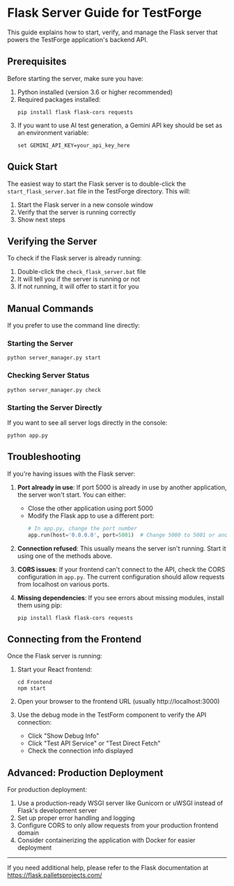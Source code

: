 # Flask Server Guide for TestForge

This guide explains how to start, verify, and manage the Flask server that powers the TestForge application's backend API.

## Prerequisites

Before starting the server, make sure you have:

1. Python installed (version 3.6 or higher recommended)
2. Required packages installed:
   ```
   pip install flask flask-cors requests
   ```
3. If you want to use AI test generation, a Gemini API key should be set as an environment variable:
   ```
   set GEMINI_API_KEY=your_api_key_here
   ```

## Quick Start

The easiest way to start the Flask server is to double-click the `start_flask_server.bat` file in the TestForge directory. This will:

1. Start the Flask server in a new console window
2. Verify that the server is running correctly
3. Show next steps

## Verifying the Server

To check if the Flask server is already running:

1. Double-click the `check_flask_server.bat` file
2. It will tell you if the server is running or not
3. If not running, it will offer to start it for you

## Manual Commands

If you prefer to use the command line directly:

### Starting the Server

```
python server_manager.py start
```

### Checking Server Status

```
python server_manager.py check
```

### Starting the Server Directly

If you want to see all server logs directly in the console:

```
python app.py
```

## Troubleshooting

If you're having issues with the Flask server:

1. **Port already in use**: If port 5000 is already in use by another application, the server won't start. You can either:
   - Close the other application using port 5000
   - Modify the Flask app to use a different port:
     ```python
     # In app.py, change the port number
     app.run(host='0.0.0.0', port=5001)  # Change 5000 to 5001 or another free port
     ```

2. **Connection refused**: This usually means the server isn't running. Start it using one of the methods above.

3. **CORS issues**: If your frontend can't connect to the API, check the CORS configuration in `app.py`. The current configuration should allow requests from localhost on various ports.

4. **Missing dependencies**: If you see errors about missing modules, install them using pip:
   ```
   pip install flask flask-cors requests
   ```

## Connecting from the Frontend

Once the Flask server is running:

1. Start your React frontend:
   ```
   cd Frontend
   npm start
   ```

2. Open your browser to the frontend URL (usually http://localhost:3000)

3. Use the debug mode in the TestForm component to verify the API connection:
   - Click "Show Debug Info"
   - Click "Test API Service" or "Test Direct Fetch"
   - Check the connection info displayed

## Advanced: Production Deployment

For production deployment:

1. Use a production-ready WSGI server like Gunicorn or uWSGI instead of Flask's development server
2. Set up proper error handling and logging
3. Configure CORS to only allow requests from your production frontend domain
4. Consider containerizing the application with Docker for easier deployment

---

If you need additional help, please refer to the Flask documentation at https://flask.palletsprojects.com/ 